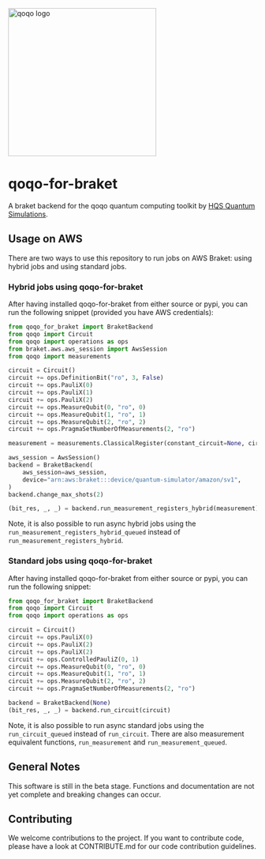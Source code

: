 <img src="qoqo_Logo_vertical_color.png" alt="qoqo logo" width="300" />

# qoqo-for-braket
A braket backend for the qoqo quantum computing toolkit by [HQS Quantum Simulations](https://quantumsimulations.de).

## Usage on AWS

There are two ways to use this repository to run jobs on AWS Braket: using hybrid jobs and using standard jobs.

### Hybrid jobs using qoqo-for-braket

After having installed qoqo-for-braket from either source or pypi, you can run the following snippet (provided you have AWS credentials):

```python
from qoqo_for_braket import BraketBackend
from qoqo import Circuit
from qoqo import operations as ops
from braket.aws.aws_session import AwsSession
from qoqo import measurements

circuit = Circuit()
circuit += ops.DefinitionBit("ro", 3, False)
circuit += ops.PauliX(0)
circuit += ops.PauliX(1)
circuit += ops.PauliX(2)
circuit += ops.MeasureQubit(0, "ro", 0)
circuit += ops.MeasureQubit(1, "ro", 1)
circuit += ops.MeasureQubit(2, "ro", 2)
circuit += ops.PragmaSetNumberOfMeasurements(2, "ro")

measurement = measurements.ClassicalRegister(constant_circuit=None, circuits=[circuit])

aws_session = AwsSession()
backend = BraketBackend(
    aws_session=aws_session,
    device="arn:aws:braket:::device/quantum-simulator/amazon/sv1",
)
backend.change_max_shots(2)

(bit_res, _, _) = backend.run_measurement_registers_hybrid(measurement)

```
Note, it is also possible to run async hybrid jobs using the `run_measurement_registers_hybrid_queued` instead of `run_measurement_registers_hybrid`.

### Standard jobs using qoqo-for-braket

After having installed qoqo-for-braket from either source or pypi, you can run the following snippet:

```python
from qoqo_for_braket import BraketBackend
from qoqo import Circuit
from qoqo import operations as ops

circuit = Circuit()
circuit += ops.PauliX(0)
circuit += ops.PauliX(2)
circuit += ops.PauliX(2)
circuit += ops.ControlledPauliZ(0, 1)
circuit += ops.MeasureQubit(0, "ro", 0)
circuit += ops.MeasureQubit(1, "ro", 1)
circuit += ops.MeasureQubit(2, "ro", 2)
circuit += ops.PragmaSetNumberOfMeasurements(2, "ro")

backend = BraketBackend(None)
(bit_res, _, _) = backend.run_circuit(circuit)
```
Note, it is also possible to run async standard jobs using the `run_circuit_queued` instead of `run_circuit`. There are also measurement equivalent functions, `run_measurement` and `run_measurement_queued`.

## General Notes

This software is still in the beta stage. Functions and documentation are not yet complete and breaking changes can occur.

## Contributing

We welcome contributions to the project. If you want to contribute code, please have a look at CONTRIBUTE.md for our code contribution guidelines.
